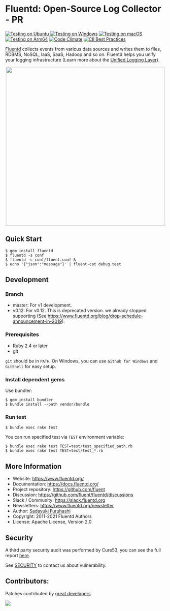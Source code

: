 Fluentd: Open-Source Log Collector - PR
===================================

[![Testing on Ubuntu](https://github.com/fluent/fluentd/actions/workflows/linux-test.yaml/badge.svg?branch=master)](https://github.com/fluent/fluentd/actions/workflows/linux-test.yaml)
[![Testing on Windows](https://github.com/fluent/fluentd/actions/workflows/windows-test.yaml/badge.svg?branch=master)](https://github.com/fluent/fluentd/actions/workflows/windows-test.yaml)
[![Testing on macOS](https://github.com/fluent/fluentd/actions/workflows/macos-test.yaml/badge.svg?branch=master)](https://github.com/fluent/fluentd/actions/workflows/macos-test.yaml)
[![Testing on Arm64](https://cloud.drone.io/api/badges/fluent/fluentd/status.svg?branch=master)](https://cloud.drone.io/fluent/fluentd)
[![Code Climate](https://codeclimate.com/github/fluent/fluentd/badges/gpa.svg)](https://codeclimate.com/github/fluent/fluentd)
[![CII Best Practices](https://bestpractices.coreinfrastructure.org/projects/1189/badge)](https://bestpractices.coreinfrastructure.org/projects/1189)

[Fluentd](https://www.fluentd.org/) collects events from various data sources and writes them to files, RDBMS, NoSQL, IaaS, SaaS, Hadoop and so on. Fluentd helps you unify your logging infrastructure (Learn more about the [Unified Logging Layer](https://www.fluentd.org/blog/unified-logging-layer)).

<p align="center">
<img src="https://www.fluentd.org/images/fluentd-architecture.png" width="500px"/>
</p>

## Quick Start

    $ gem install fluentd
    $ fluentd -s conf
    $ fluentd -c conf/fluent.conf &
    $ echo '{"json":"message"}' | fluent-cat debug.test

## Development

### Branch

- master: For v1 development.
- v0.12: For v0.12. This is deprecated version. we already stopped supporting (See https://www.fluentd.org/blog/drop-schedule-announcement-in-2019).

### Prerequisites

- Ruby 2.4 or later
- git

`git` should be in `PATH`. On Windows, you can use `Github for Windows` and `GitShell` for easy setup.

### Install dependent gems

Use bundler:

    $ gem install bundler
    $ bundle install --path vendor/bundle

### Run test

    $ bundle exec rake test

You can run specified test via `TEST` environment variable:

    $ bundle exec rake test TEST=test/test_specified_path.rb
    $ bundle exec rake test TEST=test/test_*.rb

## More Information

- Website: https://www.fluentd.org/
- Documentation: https://docs.fluentd.org/
- Project repository: https://github.com/fluent
- Discussion: https://github.com/fluent/fluentd/discussions
- Slack / Community: https://slack.fluentd.org
- Newsletters: https://www.fluentd.org/newsletter
- Author: [Sadayuki Furuhashi](https://github.com/frsyuki)
- Copyright: 2011-2021 Fluentd Authors
- License: Apache License, Version 2.0

## Security

A third party security audit was performed by Cure53, you can see the full report [here](docs/SECURITY_AUDIT.pdf).

See [SECURITY](SECURITY.md) to contact us about vulnerability.

## Contributors:

Patches contributed by [great developers](https://github.com/fluent/fluentd/contributors).

[<img src="https://ga-beacon.appspot.com/UA-24890265-6/fluent/fluentd" />](https://github.com/fluent/fluentd)
